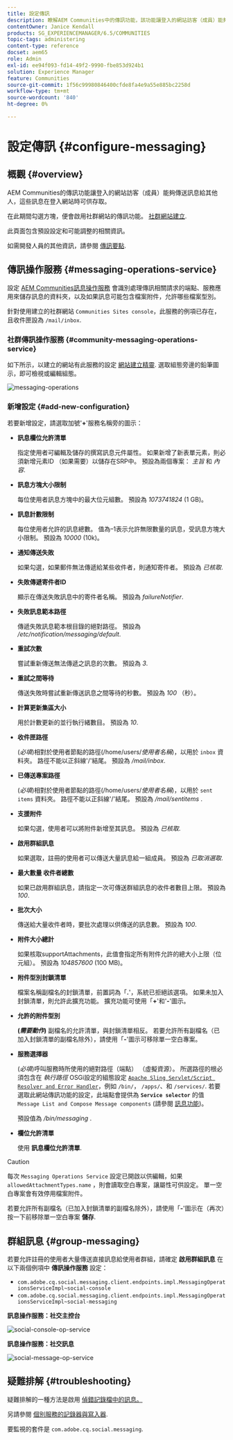 ```yaml
---
title: 設定傳訊
description: 瞭解AEM Communities中的傳訊功能，該功能讓登入的網站訪客（成員）能夠相互傳送訊息。
contentOwner: Janice Kendall
products: SG_EXPERIENCEMANAGER/6.5/COMMUNITIES
topic-tags: administering
content-type: reference
docset: aem65
role: Admin
exl-id: ee94f093-fd14-49f2-9990-fbe853d924b1
solution: Experience Manager
feature: Communities
source-git-commit: 1f56c99980846400cfde8fa4e9a55e885bc2258d
workflow-type: tm+mt
source-wordcount: '840'
ht-degree: 0%

---
```


# 設定傳訊 {#configure-messaging}

## 概觀 {#overview}

AEM Communities的傳訊功能讓登入的網站訪客（成員）能夠傳送訊息給其他人，這些訊息在登入網站時可供存取。

在此期間勾選方塊，便會啟用社群網站的傳訊功能。 [社群網站建立](/help/communities/sites-console.md).

此頁面包含預設設定和可能調整的相關資訊。

如需開發人員的其他資訊，請參閱 [傳訊要點](/help/communities/essentials-messaging.md).

## 傳訊操作服務 {#messaging-operations-service}

設定 [AEM Communities訊息操作服務](https://localhost:4502/system/console/configMgr/com.adobe.cq.social.messaging.client.endpoints.impl.MessagingOperationsServiceImpl) 會識別處理傳訊相關請求的端點、服務應用來儲存訊息的資料夾，以及如果訊息可能包含檔案附件，允許哪些檔案型別。

針對使用建立的社群網站 `Communities Sites console`，此服務的例項已存在，且收件匣設為 `/mail/inbox`.

### 社群傳訊操作服務 {#community-messaging-operations-service}

如下所示，以建立的網站有此服務的設定 [網站建立精靈](/help/communities/sites-console.md). 選取組態旁邊的鉛筆圖示，即可檢視或編輯組態。

![messaging-operations](assets/messaging-operations.png)

### 新增設定 {#add-new-configuration}

若要新增設定，請選取加號&#39;**+**&#39;服務名稱旁的圖示：

* **訊息欄位允許清單**

  指定使用者可編輯及儲存的撰寫訊息元件屬性。 如果新增了新表單元素，則必須新增元素ID （如果需要）以儲存在SRP中。 預設為兩個專案： *主旨* 和 *內容*.

* **訊息方塊大小限制**

  每位使用者訊息方塊中的最大位元組數。 預設為 *1073741824* (1 GB)。

* **訊息計數限制**

  每位使用者允許的訊息總數。 值為–1表示允許無限數量的訊息，受訊息方塊大小限制。 預設為 *10000* (10k)。

* **通知傳送失敗**

  如果勾選，如果郵件無法傳遞給某些收件者，則通知寄件者。 預設為 *已核取*.

* **失敗傳遞寄件者ID**

  顯示在傳送失敗訊息中的寄件者名稱。 預設為 *failureNotifier*.

* **失敗訊息範本路徑**

  傳遞失敗訊息範本根目錄的絕對路徑。 預設為 */etc/notification/messaging/default*.

* **重試次數**

  嘗試重新傳送無法傳遞之訊息的次數。 預設為 *3*.

* **重試之間等待**

  傳送失敗時嘗試重新傳送訊息之間等待的秒數。 預設為 *100* （秒）。

* **計算更新集區大小**

  用於計數更新的並行執行緒數目。 預設為 *10*.

* **收件匣路徑**

  (*必填*)相對於使用者節點的路徑(/home/users/*使用者名稱*)，以用於 `inbox` 資料夾。 路徑不能以正斜線&#39;/&#39;結尾。 預設為 */mail/inbox*.

* **已傳送專案路徑**

  (*必填*)相對於使用者節點的路徑(/home/users/*使用者名稱*)，以用於 `sent items` 資料夾。 路徑不能以正斜線&#39;/&#39;結尾。 預設為 */mail/sentitems* .

* **支援附件**

  如果勾選，使用者可以將附件新增至其訊息。 預設為 *已核取*.

* **啟用群組訊息**

  如果選取，註冊的使用者可以傳送大量訊息給一組成員。 預設為 *已取消選取*.

* **最大數量 收件者總數**

  如果已啟用群組訊息，請指定一次可傳送群組訊息的收件者數目上限。 預設為 *100*.

* **批次大小**

  傳送給大量收件者時，要批次處理以供傳送的訊息數。 預設為 *100*.

* **附件大小總計**

  如果核取supportAttachments，此值會指定所有附件允許的總大小上限（位元組）。 預設為 *104857600* (100 MB)。

* **附件型別封鎖清單**

  檔案名稱副檔名的封鎖清單，前置詞為「**.**&#39;，系統已拒絕該選項。 如果未加入封鎖清單，則允許此擴充功能。 擴充功能可使用「**+**&#39;和&#39;**-**&#39;圖示。

* **允許的附件型別**

  **(*需要動作*)** 副檔名的允許清單，與封鎖清單相反。 若要允許所有副檔名（已加入封鎖清單的副檔名除外），請使用「**-**&#39;圖示可移除單一空白專案。

* **服務選擇器**

  (*必填*)呼叫服務時所使用的絕對路徑（端點） （虛擬資源）。 所選路徑的根必須包含在 *執行路徑* OSGi設定的組態設定 [`Apache Sling Servlet/Script Resolver and Error Handler`](https://localhost:4502/system/console/configMgr/org.apache.sling.servlets.resolver.SlingServletResolver)，例如 `/bin/`， `/apps/`、和 `/services/`. 若要選取此網站傳訊功能的設定，此端點會提供為 **`Service selector`** 的值 `Message List and Compose Message components` (請參閱 [訊息功能](/help/communities/configure-messaging.md))。

  預設值為 */bin/messaging* .

* **欄位允許清單**

  使用 **訊息欄位允許清單**.

>[!CAUTION]
>
>每次 `Messaging Operations Service` 設定已開啟以供編輯，如果 `allowedAttachmentTypes.name` ，則會讀取空白專案，讓屬性可供設定。 單一空白專案會有效停用檔案附件。
>
>若要允許所有副檔名（已加入封鎖清單的副檔名除外），請使用「**-**&#39;圖示在（再次）按一下前移除單一空白專案 **儲存**.

## 群組訊息 {#group-messaging}

若要允許註冊的使用者大量傳送直接訊息給使用者群組，請確定 **啟用群組訊息** 在以下兩個例項中 **傳訊操作服務** 設定：

* `com.adobe.cq.social.messaging.client.endpoints.impl.MessagingOperationsServiceImpl~social-console`
* `com.adobe.cq.social.messaging.client.endpoints.impl.MessagingOperationsServiceImpl~social-messaging`

**訊息操作服務：社交主控台**

![social-console-op-service](assets/social-console-op-service.png)

**訊息操作服務：社交訊息**

![social-message-op-service](assets/social-message-op-service.png)

## 疑難排解 {#troubleshooting}

疑難排解的一種方法是啟用 [偵錯記錄檔中的訊息。](/help/sites-administering/troubleshooting.md)

另請參閱 [個別服務的記錄器與寫入器](/help/sites-deploying/configure-logging.md#loggers-and-writers-for-individual-services).

要監視的套件是 `com.adobe.cq.social.messaging`.

